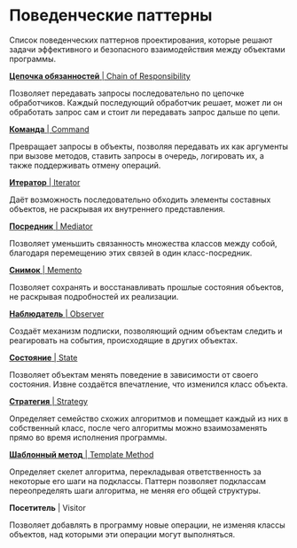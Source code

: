 # Поведенческие паттерны

Список поведенческих паттернов проектирования, которые решают задачи эффективного и безопасного взаимодействия между объектами программы.

[**Цепочка обязанностей** | Chain of Responsibility](chain-of-responsibility.md)

Позволяет передавать запросы последовательно по цепочке обработчиков. Каждый последующий обработчик решает, может ли он обработать запрос сам и стоит ли передавать запрос дальше по цепи.

[**Команда** | Command](command.md)

Превращает запросы в объекты, позволяя передавать их как аргументы при вызове методов, ставить запросы в очередь, логировать их, а также поддерживать отмену операций.

[**Итератор** | Iterator](iterator.md)

Даёт возможность последовательно обходить элементы составных объектов, не раскрывая их внутреннего представления.

[**Посредник** | Mediator](mediator.md)

Позволяет уменьшить связанность множества классов между собой, благодаря перемещению этих связей в один класс-посредник.

[**Снимок** | Memento](memento.md)

Позволяет сохранять и восстанавливать прошлые состояния объектов, не раскрывая подробностей их реализации.

[**Наблюдатель** | Observer](observer.md)

Создаёт механизм подписки, позволяющий одним объектам следить и реагировать на события, происходящие в других объектах.

[**Состояние** | State](state.md)

Позволяет объектам менять поведение в зависимости от своего состояния. Извне создаётся впечатление, что изменился класс объекта.

[**Стратегия** | Strategy](strategy.md)

Определяет семейство схожих алгоритмов и помещает каждый из них в собственный класс, после чего алгоритмы можно взаимозаменять прямо во время исполнения программы.

[**Шаблонный метод** | Template Method](template-method.md)

Определяет скелет алгоритма, перекладывая ответственность за некоторые его шаги на подклассы. Паттерн позволяет подклассам переопределять шаги алгоритма, не меняя его общей структуры.

**Посетитель** | Visitor

Позволяет добавлять в программу новые операции, не изменяя классы объектов, над которыми эти операции могут выполняться.